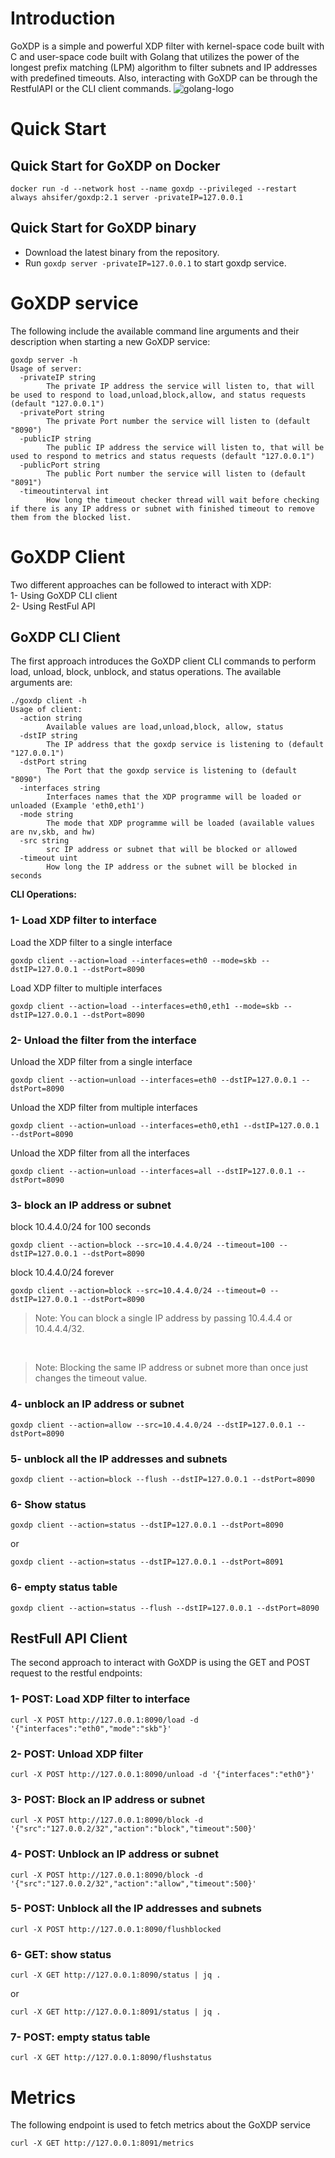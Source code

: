 # Introduction

GoXDP is a simple and powerful XDP filter with kernel-space code built with C and user-space code built with Golang that utilizes the power of the longest prefix matching (LPM) algorithm to filter subnets and IP addresses with predefined timeouts. Also, interacting with GoXDP can be through the RestfulAPI or the CLI client commands.
![golang-logo](golang-logo.png)

# Quick Start

## Quick Start for GoXDP on Docker

`docker run -d --network host --name goxdp --privileged --restart always ahsifer/goxdp:2.1 server -privateIP=127.0.0.1`

## Quick Start for GoXDP binary

- Download the latest binary from the repository.
- Run `goxdp server -privateIP=127.0.0.1` to start goxdp service.

# GoXDP service

The following include the available command line arguments and their description when starting a new GoXDP service:

```
goxdp server -h
Usage of server:
  -privateIP string
    	The private IP address the service will listen to, that will be used to respond to load,unload,block,allow, and status requests (default "127.0.0.1")
  -privatePort string
    	The private Port number the service will listen to (default "8090")
  -publicIP string
    	The public IP address the service will listen to, that will be used to respond to metrics and status requests (default "127.0.0.1")
  -publicPort string
    	The public Port number the service will listen to (default "8091")
  -timeoutinterval int
    	How long the timeout checker thread will wait before checking if there is any IP address or subnet with finished timeout to remove them from the blocked list.
```

# GoXDP Client

Two different approaches can be followed to interact with XDP: <br />
1- Using GoXDP CLI client <br />
2- Using RestFul API <br />

## GoXDP CLI Client

The first approach introduces the GoXDP client CLI commands to perform load, unload, block, unblock, and status operations. The available arguments are:

```
./goxdp client -h
Usage of client:
  -action string
    	Available values are load,unload,block, allow, status
  -dstIP string
    	The IP address that the goxdp service is listening to (default "127.0.0.1")
  -dstPort string
    	The Port that the goxdp service is listening to (default "8090")
  -interfaces string
    	Interfaces names that the XDP programme will be loaded or unloaded (Example 'eth0,eth1')
  -mode string
    	The mode that XDP programme will be loaded (available values are nv,skb, and hw)
  -src string
    	src IP address or subnet that will be blocked or allowed
  -timeout uint
    	How long the IP address or the subnet will be blocked in seconds
```

**CLI Operations:**

### 1- Load XDP filter to interface <br />

Load the XDP filter to a single interface

```
goxdp client --action=load --interfaces=eth0 --mode=skb --dstIP=127.0.0.1 --dstPort=8090
```

Load XDP filter to multiple interfaces

```
goxdp client --action=load --interfaces=eth0,eth1 --mode=skb --dstIP=127.0.0.1 --dstPort=8090
```

### 2- Unload the filter from the interface<br />

Unload the XDP filter from a single interface

```
goxdp client --action=unload --interfaces=eth0 --dstIP=127.0.0.1 --dstPort=8090
```

Unload the XDP filter from multiple interfaces

```
goxdp client --action=unload --interfaces=eth0,eth1 --dstIP=127.0.0.1 --dstPort=8090
```

Unload the XDP filter from all the interfaces

```
goxdp client --action=unload --interfaces=all --dstIP=127.0.0.1 --dstPort=8090
```

### 3- block an IP address or subnet

block 10.4.4.0/24 for 100 seconds

```
goxdp client --action=block --src=10.4.4.0/24 --timeout=100 --dstIP=127.0.0.1 --dstPort=8090
```

block 10.4.4.0/24 forever

```
goxdp client --action=block --src=10.4.4.0/24 --timeout=0 --dstIP=127.0.0.1 --dstPort=8090
```

> Note: You can block a single IP address by passing 10.4.4.4 or 10.4.4.4/32.

<br />

> Note: Blocking the same IP address or subnet more than once just changes the timeout value.

### 4- unblock an IP address or subnet

```
goxdp client --action=allow --src=10.4.4.0/24 --dstIP=127.0.0.1 --dstPort=8090
```

### 5- unblock all the IP addresses and subnets

```
goxdp client --action=block --flush --dstIP=127.0.0.1 --dstPort=8090
```

### 6- Show status

```
goxdp client --action=status --dstIP=127.0.0.1 --dstPort=8090
```

or

```
goxdp client --action=status --dstIP=127.0.0.1 --dstPort=8091
```

### 6- empty status table

```
goxdp client --action=status --flush --dstIP=127.0.0.1 --dstPort=8090
```

## RestFull API Client

The second approach to interact with GoXDP is using the GET and POST request to the restful endpoints: <br />

### 1- POST: Load XDP filter to interface

```
curl -X POST http://127.0.0.1:8090/load -d '{"interfaces":"eth0","mode":"skb"}'
```

### 2- POST: Unload XDP filter

```
curl -X POST http://127.0.0.1:8090/unload -d '{"interfaces":"eth0"}'
```

### 3- POST: Block an IP address or subnet

```
curl -X POST http://127.0.0.1:8090/block -d '{"src":"127.0.0.2/32","action":"block","timeout":500}'
```

### 4- POST: Unblock an IP address or subnet

```
curl -X POST http://127.0.0.1:8090/block -d '{"src":"127.0.0.2/32","action":"allow","timeout":500}'
```

### 5- POST: Unblock all the IP addresses and subnets

```
curl -X POST http://127.0.0.1:8090/flushblocked
```

### 6- GET: show status

```
curl -X GET http://127.0.0.1:8090/status | jq .
```

or

```
curl -X GET http://127.0.0.1:8091/status | jq .
```

### 7- POST: empty status table

```
curl -X GET http://127.0.0.1:8090/flushstatus
```

# Metrics

The following endpoint is used to fetch metrics about the GoXDP service

```
curl -X GET http://127.0.0.1:8091/metrics
```
